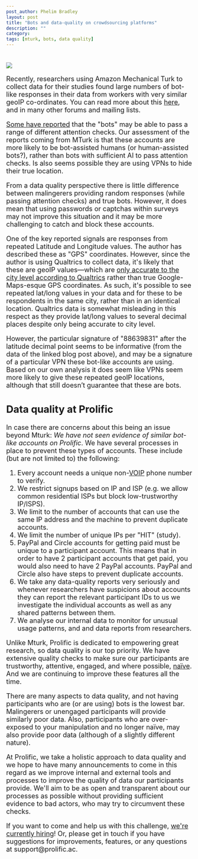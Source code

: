 ```yaml
---
post_author: Phelim Bradley
layout: post
title: "Bots and data-quality on crowdsourcing platforms"
description: ""
category: 
tags: [mturk, bots, data quality]
---
```


<div class="row">
	<div class="col-md-12">
 		<img class="img-responsive col-md-14" style="display: block;margin-left: auto;margin-right: auto;margin-top:40px;margin-bottom:15px;" src="/assets/img/programming.jpg">
	 </div>
</div>

<font size="+1">

<p>Recently, researchers using Amazon Mechanical Turk to collect data for their studies found large numbers of bot-like responses in their data from workers with very similar geoIP co-ordinates. You can read more about this <a href="https://www.maxhuibai.com/blog/evidence-that-responses-from-repeating-gps-are-random">here</a>, and in many other forums and mailing lists.</p>

<p><a href="https://twitter.com/kgweisman/status/1027567993658720257">Some have reported</a> that the "bots" may be able to pass a range of different attention checks. Our assessment of the reports coming from MTurk is that these accounts are more likely to be bot-assisted humans (or human-assisted bots?), rather than bots with sufficient AI to pass attention checks. Is also seems possible they are using VPNs to hide their true location.</p>

<p>From a data quality perspective there is little difference between malingerers providing random responses (while passing attention checks) and true bots. However, it does mean that using passwords or captchas within surveys may not improve this situation and it may be more challenging to catch and block these accounts.</p>

<p>One of the key reported signals are responses from repeated Latitude and Longitude values. The author has described these as "GPS" coordinates. However, since the author is using Qualtrics to collect data, it's likely that these are geoIP values—which are <a href="https://www.qualtrics.com/support/survey-platform/data-and-analysis-module/data/download-data/understanding-your-dataset/"> only accurate to the city level according to Qualtrics</a> rather than true Google-Maps-esque GPS coordinates. As such, it's possible to see repeated lat/long values in your data and for these to be respondents in the same city, rather than in an identical location. Qualtrics data is somewhat misleading in this respect as they provide lat/long values to several decimal places despite only being accurate to city level. </p>

<p>However, the particular signature of "88639831" after the latitude decimal point seems to be informative (from the data of the linked blog post above), and may be a signature of a particular VPN these bot-like accounts are using. Based on our own analysis it does seem like VPNs seem more likely to give these repeated geoIP locations, although that still doesn’t guarantee that these are bots. </p>

## Data quality at Prolific

<p>In case there are concerns about this being an issue beyond Mturk: <em>We have not seen evidence of similar bot-like accounts on Prolific</em>. We have several processes in place to prevent these types of accounts. These include (but are not limited to) the following:</p>

<ol>
<li> Every account needs a unique non-<a href="https://en.wikipedia.org/wiki/Voice_over_IP">VOIP</a> phone number to verify.</li>
<li> We restrict signups based on IP and ISP (e.g. we allow common residential ISPs but block low-trustworthy IP/ISPS).</li>
<li> We limit to the number of accounts that can use the same IP address and the machine to prevent duplicate accounts.</li>
<li> We limit the number of unique IPs per "HIT" (study).</li>
<li> PayPal and Circle accounts for getting paid must be unique to a participant account. This means that in order to have 2 participant accounts that get paid, you would also need to have 2 PayPal accounts. PayPal and Circle also have steps to prevent duplicate accounts.</li>
<li> We take any data-quality reports very seriously and whenever researchers have suspicions about accounts they can report the relevant participant IDs to us we investigate the individual accounts as well as any shared patterns between them.</li>
<li> We analyse our internal data to monitor for unusual usage patterns, and and data reports from researchers.</li>
</ol>

<p>Unlike Mturk, Prolific is dedicated to empowering great research, so data quality is our top priority. We have extensive quality checks to make sure our participants are trustworthy, attentive, engaged, and where possible, <a href="https://link.springer.com/article/10.3758/s13428-013-0365-7">naïve</a>. And we are continuing to improve these features all the time.</p>

<p>There are many aspects to data quality, and not having participants who are (or are using) bots is the lowest bar. Malingerers or unengaged participants will provide similarly poor data. Also, participants who are over-exposed to your manipulation and no longer naïve, may also provide poor data (although of a slightly different nature). </p>

<p>At Prolific, we take a holistic approach to data quality and we hope to have many announcements to come in this regard as we improve internal and external tools and processes to improve the quality of data our participants provide. We'll aim to be as open and transparent about our processes as possible without providing sufficient evidence to bad actors, who may try to circumvent these checks.<p>

<p>If you want to come and help us with this challenge, <a href="https://prolific.breezy.hr/">we're currently hiring</a>! Or, please get in touch if you have suggestions for improvements, features, or any questions at support@prolific.ac.

